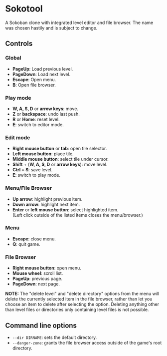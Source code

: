 # Sokotool

A Sokoban clone with integrated level editor and file browser. The name was chosen hastily and is subject to change.

## Controls

### Global
* **PageUp**: Load previous level.
* **PageDown**: Load next level.
* **Escape**: Open menu.
* **B**: Open file browser.

### Play mode

* **W, A, S, D** or **arrow keys**: move.
* **Z** or **backspace**: undo last push.
* **R** or **Home**: reset level.
* **E**: switch to editor mode.

### Edit mode

* **Right mouse button** or **tab**: open tile selector.
* **Left mouse button**: place tile.
* **Middle mouse button**: select tile under cursor.
* **Shift** + (**W, A, S, D** or **arrow keys**): move level.
* **Ctrl + S**: save level.
* **E**: switch to play mode.

### Menu/File Browser
* **Up arrow**: highlight previous item.
* **Down arrow**: highlight next item.
* **Enter** or **left mouse button**: select highlighted item.  
  (Left click outside of the listed items closes the menu/browser.)

### Menu
* **Escape**: close menu.
* **Q**: quit game.

### File Browser
* **Right mouse button**: open menu.
* **Mouse wheel**: scroll list.
* **PageUp**: previous page.
* **PageDown**: next page.

**NOTE:** The "delete level" and "delete directory" options from the menu will
delete the currently selected item in the file browser, rather than let you
choose an item to delete after selecting the option. Deleting anything other
than level files or directories only containing level files is not possible.

## Command line options
* `--dir DIRNAME`: sets the default directory.
* `--danger-zone`: grants the file browser access outside
  of the game's root directory.
